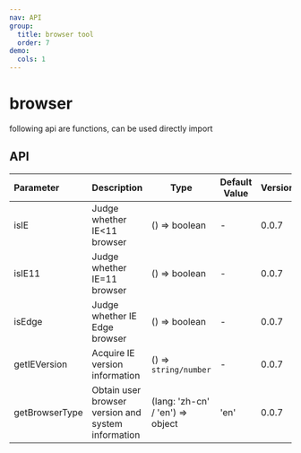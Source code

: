 ```yaml
---
nav: API
group:
  title: browser tool
  order: 7
demo:
  cols: 1
---
```


# browser

following api are functions, can be used directly import

## API

| Parameter      | Description                                        | Type                             | Default Value | Version |
| :------------- | -------------------------------------------------- | -------------------------------- | ------------- | ------- |
| isIE           | Judge whether IE<11 browser                        | () => boolean                    | -             | 0.0.7   |
| isIE11         | Judge whether IE=11 browser                        | () => boolean                    | -             | 0.0.7   |
| isEdge         | Judge whether IE Edge browser                      | () => boolean                    | -             | 0.0.7   |
| getIEVersion   | Acquire IE version information                     | () => `string/number`            | -             | 0.0.7   |
| getBrowserType | Obtain user browser version and system information | (lang: 'zh-cn' / 'en') => object | 'en'          | 0.0.7   |
